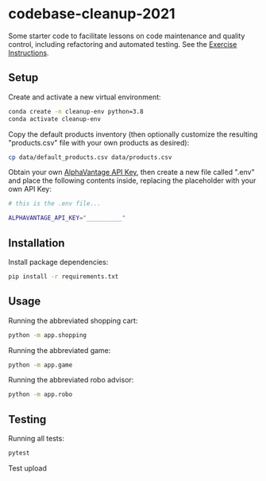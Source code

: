 # codebase-cleanup-2021

Some starter code to facilitate lessons on code maintenance and quality control, including refactoring and automated testing. See the [Exercise Instructions](https://github.com/prof-rossetti/intro-to-python/blob/master/exercises/codebase-cleanup/README.md).

## Setup

Create and activate a new virtual environment:

```sh
conda create -n cleanup-env python=3.8
conda activate cleanup-env
```

Copy the default products inventory (then optionally customize the resulting "products.csv" file with your own products as desired):

```sh
cp data/default_products.csv data/products.csv
```

Obtain your own [AlphaVantage API Key](https://www.alphavantage.co/support/#api-key), then create a new file called ".env" and place the following contents inside, replacing the placeholder with your own API Key:

```sh
# this is the .env file...

ALPHAVANTAGE_API_KEY="__________"
```

## Installation

Install package dependencies:

```sh
pip install -r requirements.txt
```

## Usage

Running the abbreviated shopping cart:

```sh
python -m app.shopping
```

Running the abbreviated game:

```sh
python -m app.game
```

Running the abbreviated robo advisor:

```sh
python -m app.robo
```

## Testing

Running all tests:

```sh
pytest
```
Test upload